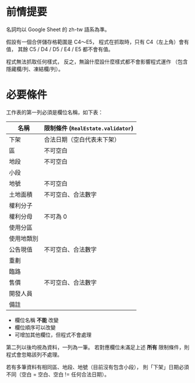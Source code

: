 # 前情提要 #

名詞均以 Google Sheet 的 zh-tw 語系為準。

假設有一個合併儲存格範圍是 C4～E5，
程式在抓取時，只有 C4（左上角）會有值，
其餘 C5 / D4 / D5 / E4 / E5 都不會有值。

程式無法抓取任何樣式，
反之，無論什麼設什麼樣式都不會影響程式運作
（包含隱藏欄/列、凍結欄/列）。


# 必要條件 #

工作表的第一列必須是欄位名稱，如下表：

| 名稱       | 限制條件 (`RealEstate.validator`) 
|------------|-----------------------------------
| 下架       | 合法日期（空白代表未下架）
| 區         | 不可空白
| 地段       | 不可空白
| 小段       |
| 地號       | 不可空白
| 土地面積   | 不可空白、合法數字
| 權利分子   |
| 權利分母   | 不可為 0
| 使用分區   |
| 使用地類別 |
| 公告現值   | 不可空白、合法數字
| 重劃       |
| 臨路       |
| 售價       | 不可空白、合法數字
| 開發人員   |
| 備註       |

+ 欄位名稱 **不能** 改變
+ 欄位順序可以改變
+ 可增加其他欄位，但程式不會處理

第二列以後均視為資料，一列為一筆。
若對應欄位未滿足上述 **所有** 限制條件，則程式會忽略該列不處理。

若有多筆資料有相同區、地段、地號（目前沒有包含小段），
則「下架」日期必須不同（空白 = 空白、空白 != 任何合法日期）。
